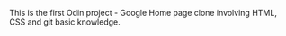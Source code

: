 This is the first Odin project - Google Home page clone
involving HTML, CSS and git basic knowledge.